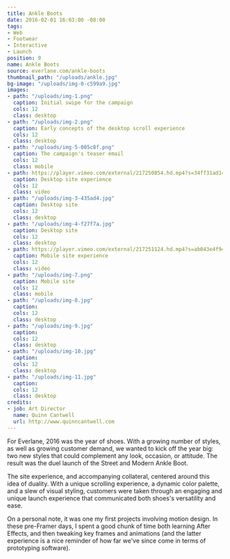 ```yaml
---
title: Ankle Boots
date: 2016-02-01 16:03:00 -08:00
tags:
- Web
- Footwear
- Interactive
- Launch
position: 9
name: Ankle Boots
source: everlane.com/ankle-boots
thumbnail_path: "/uploads/ankle.jpg"
bg-image: "/uploads/img-0-c599a9.jpg"
images:
- path: "/uploads/img-1.png"
  caption: Initial swipe for the campaign
  cols: 12
  class: desktop
- path: "/uploads/img-2.png"
  caption: Early concepts of the desktop scroll experience
  cols: 12
  class: desktop
- path: "/uploads/img-5-005c8f.png"
  caption: The campaign's teaser email
  cols: 12
  class: mobile
- path: https://player.vimeo.com/external/217250854.hd.mp4?s=34ff31ad14864f7f7ebbd855094b3c5e7bece071&profile_id=119
  caption: Desktop site experience
  cols: 12
  class: video
- path: "/uploads/img-3-435ad4.jpg"
  caption: Desktop site
  cols: 12
  class: desktop
- path: "/uploads/img-4-f27f7a.jpg"
  caption: Desktop site
  cols: 12
  class: desktop
- path: https://player.vimeo.com/external/217251124.hd.mp4?s=ab043e4f941079a3dd6a672289627195d4d2b124&profile_id=174
  caption: Mobile site experience
  cols: 12
  class: video
- path: "/uploads/img-7.png"
  caption: Mobile site
  cols: 12
  class: mobile
- path: "/uploads/img-8.jpg"
  caption: 
  cols: 12
  class: desktop
- path: "/uploads/img-9.jpg"
  caption: 
  cols: 12
  class: desktop
- path: "/uploads/img-10.jpg"
  caption: 
  cols: 12
  class: desktop
- path: "/uploads/img-11.jpg"
  caption: 
  cols: 12
  class: desktop
credits:
- job: Art Director
  name: Quinn Cantwell
  url: http://www.quinncantwell.com
---
```


For Everlane, 2016 was the year of shoes. With a growing number of styles, as well as growing customer demand, we wanted to kick off the year big: two new styles that could complement any look, occasion, or attitude. The result was the duel launch of the Street and Modern Ankle Boot.

The site experience, and accompanying collateral, centered around this idea of duality. With a unique scrolling experience, a dynamic color palette, and a slew of visual styling, customers were taken through an engaging and unique launch experience that communicated both shoes's versatility and ease.

On a personal note, it was one my first projects involving motion design. In these pre-Framer days, I spent a good chunk of time both learning After Effects, and then tweaking key frames and animations (and the latter experience is a nice reminder of how far we've since come in terms of prototyping software).
